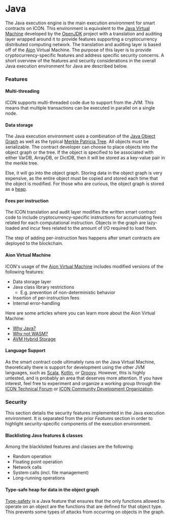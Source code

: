 # Java

The Java execution engine is the main execution environment for smart contracts on ICON. This environment is equivalent to the [Java Virtual Machine](https://en.wikipedia.org/wiki/Java\_virtual\_machine) developed by the [OpenJDK](http://openjdk.java.net/) project with a translation and auditing layer wrapped around it to provide features supporting a cryptocurrency distributed computing network. The translation and auditing layer is based off of the [Aion](https://aion.theoan.com/) Virtual Machine. The purpose of this layer is to provide cryptocurrency-specific features and address specific security concerns. A short overview of the features and security considerations in the overall Java execution environment for Java are described below.

### Features

#### Multi-threading

ICON supports multi-threaded code due to support from the JVM. This means that multiple transactions can be executed in parallel on a single node.

#### Data  storage

The Java execution environment uses a combination of the [Java Object Graph](https://www.tutorialspoint.com/object-graph-in-java-serialization) as well as the typical [Merkle Patricia Tree](https://eth.wiki/fundamentals/patricia-tree). All objects must be serializable. The contract developer can choose to place objects into the object graph or the tree. If the object is specified to be associated with either VarDB, ArrayDB, or DictDB, then it will be stored as a key-value pair in the merkle tree.

Else, it will go into the object graph. Storing data in the object graph is very expensive, as the entire object must be copied and stored each time that the object is modified. For those who are curious, the object graph is stored as a [heap](https://en.wikipedia.org/wiki/Heap\_\(data\_structure\)).

#### Fees per instruction

The ICON translation and audit layer modifies the written smart contract code to include cryptocurrency-specific instructions for accumulating fees related for each computational instruction. Objects in the graph are lazy-loaded and incur fees related to the amount of I/O required to load them.

The step of adding per-instruction fees happens after smart contracts are deployed to the blockchain.

#### Aion Virtual Machine

ICON's usage of the [Aion Virtual Machine](https://github.com/aionnetwork/AVM) includes modified versions of the following features:

* Data storage layer
* Java class library restrictions
  * E.g. prevention of non-deterministic behavior
* Insertion of per-instruction fees
* Internal error-handling

Here are some articles where you can learn more about the Aion Virtual Machine:

* [Why Java?](https://aion.theoan.com/blog/aion-virtual-machine-avm-why-java-and-the-jvm/)
* [Why not WASM?](https://aion.theoan.com/blog/aion-virtual-machine-avm-why-not-wasm/)
* [AVM Hybrid Storage](https://aion.theoan.com/blog/avm-hybrid-storage/)

#### Language Support

As the smart contract code ultimately runs on the Java Virtual Machine, theoretically there is support for development using the other JVM languages, such as [Scala](https://scala-lang.org/), [Kotlin](https://kotlinlang.org), or [Groovy](https://groovy-lang.org/). However, this is highly untested, and is probably an area that deserves more attention. If you have interest, feel free to experiment and organize a working group through the [ICON Technical Forum](https://forum.icon.community/) or [ICON Community Development Organization](https://github.com/icon-community).

### Security

This section details the security features implemented in the Java execution environment. It is separated from the prior _Features_ section in order to highlight security-specific components of the execution environment.

#### Blacklisting Java features & classes

Among the blacklisted features and classes are the following:

* Random operation
* Floating point operation
* Network calls
* System calls (incl. file management)
* Long-running operations&#x20;

#### Type-safe heap for data in the object graph

[Type-safety](https://en.wikipedia.org/wiki/Type\_safety) is a Java feature that ensures that the only functions allowed to operate on an object are the functions that are defined for that object type. This prevents some types of attacks from occurring on objects in the graph.

&#x20;
